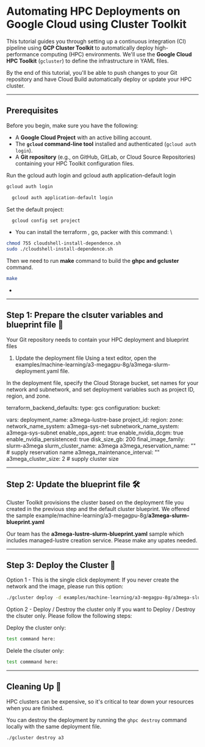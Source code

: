 <!-----



Conversion time: 0.906 seconds.


Using this Markdown file:

1. Paste this output into your source file.
2. See the notes and action items below regarding this conversion run.
3. Check the rendered output (headings, lists, code blocks, tables) for proper
   formatting and use a linkchecker before you publish this page.

Conversion notes:

* Docs to Markdown version 1.0β44
* Fri Aug 08 2025 13:06:10 GMT-0700 (PDT)
* Source doc: Untitled document
----->



# **Automating HPC Deployments on Google Cloud using Cluster Toolkit**

This tutorial guides you through setting up a continuous integration (CI) pipeline using **GCP Cluster Toolkit** to automatically deploy high-performance computing (HPC) environments. We'll use the **Google Cloud HPC Toolkit** (`gcluster`) to define the infrastructure in YAML files.

By the end of this tutorial, you'll be able to push changes to your Git repository and have Cloud Build automatically deploy or update your HPC cluster.


---


## **Prerequisites**

Before you begin, make sure you have the following:


* A **Google Cloud Project** with an active billing account.
* The **<code>gcloud</code> command-line tool** installed and authenticated (`gcloud auth login`).
* A **Git repository** (e.g., on GitHub, GitLab, or Cloud Source Repositories) containing your HPC Toolkit configuration files.

Run the gcloud auth login and gcloud auth application-default login 
```bash
gcloud auth login
```

```bash
  gcloud auth application-default login
```

Set the default project:

```bash
  gcloud config set project 
```




* You can install the terraform , go, packer with this command: \
```bash
chmod 755 cloudshell-install-dependence.sh 
sudo ./cloudshell-install-dependence.sh 
```
Then we need to run **make** command to build the **ghpc and gcluster** command.

```bash
make
```

* 
---


## **Step 1: Prepare the clsuter variables and blueprint file 📁**

Your Git repository needs to contain your HPC deployment and blueprint files

1. Update the deployment file
Using a text editor, open the examples/machine-learning/a3-megagpu-8g/a3mega-slurm-deployment.yaml file.

In the deployment file, specify the Cloud Storage bucket, set names for your network and subnetwork, and set deployment variables such as project ID, region, and zone.

terraform_backend_defaults:
  type: gcs
  configuration:
    bucket: <user-terraform-bucketname>

vars:
  deployment_name: a3mega-lustre-base
  project_id: <user-GCP-project-ID>
  region: <region>
  zone: <zone>
  network_name_system: a3mega-sys-net
  subnetwork_name_system: a3mega-sys-subnet
  enable_ops_agent: true
  enable_nvidia_dcgm: true
  enable_nvidia_persistenced: true
  disk_size_gb: 200
  final_image_family: slurm-a3mega
  slurm_cluster_name: a3mega
  a3mega_reservation_name: "" # supply reservation name
  a3mega_maintenance_interval: ""
  a3mega_cluster_size: 2 # supply cluster size

---


## **Step 2: Update the blueprint file 🛠️**

Cluster Toolkit provisions the cluster based on the deployment file you created in the previous step and the default cluster blueprint.
We offered the sample example/machine-learning/a3-megagpu-8g/**a3mega-slurm-blueprint.yaml**

Our team has the **a3mega-lustre-slurm-blueprint.yaml** sample which includes managed-lustre creation service.
Please make any upates needed. 

---


## **Step 3: Deploy the Cluster 🎉**

Option 1 - This is the single click deployment: 
If you never create the network and the image, please run this option:

```bash
./gcluster deploy -d examples/machine-learning/a3-megagpu-8g/a3mega-slurm-deployment.yaml examples/machine-learning/a3-megagpu-8g/a3mega-lustre-slurm-blueprint.yaml --auto-approve
```


Option 2 - Deploy / Destroy the cluster only 
If you want to Deploy / Destroy the clsuter only. Please follow the following steps: 

Deploy the cluster only: 

```bash
test command here: 
```

Delele the clsuter only:

```bash
test commmand here: 
```

---

## **Cleaning Up 🧹**

HPC clusters can be expensive, so it's critical to tear down your resources when you are finished.

You can destroy the deployment by running the `ghpc destroy` command locally with the same deployment file.

```bash
./gcluster destroy a3
```
